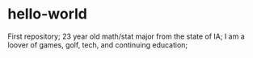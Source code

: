 # hello-world
First repository;
23 year old math/stat major from the state of IA;
I am a loover of games, golf, tech, and continuing education;

